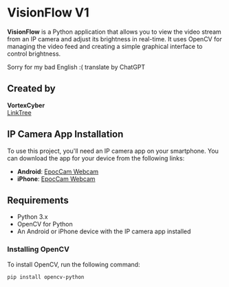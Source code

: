 # VisionFlow V1 

**VisionFlow** is a Python application that allows you to view the video stream 
from an IP camera and adjust its brightness in real-time. 
It uses OpenCV for managing the video feed and creating a simple graphical interface to control brightness.

Sorry for my bad English :( 
translate by ChatGPT

## Created by
**VortexCyber**  
[LinkTree](http://linktr.ee/vortex_)

## IP Camera App Installation

To use this project, you'll need an IP camera app on your smartphone. You can download the app for your device from the following links:

- **Android**: [EpocCam Webcam](https://play.google.com/store/apps/details?id=com.pas.webcam)
- **iPhone**: [EpocCam Webcam](https://apps.apple.com/us/app/epoccam-webcam/id1534160801)

## Requirements

- Python 3.x
- OpenCV for Python
- An Android or iPhone device with the IP camera app installed

### Installing OpenCV

To install OpenCV, run the following command:

```bash
pip install opencv-python
